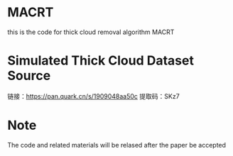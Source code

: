 # MACRT
this is the code for thick cloud removal algorithm MACRT

# Simulated Thick Cloud Dataset Source
链接：https://pan.quark.cn/s/1909048aa50c
提取码：SKz7

# Note
The code and related materials will be relased after the paper be accepted
